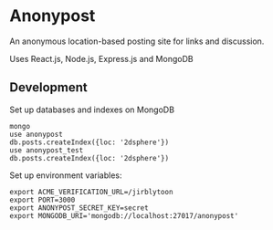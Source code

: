 # Anonypost

An anonymous location-based posting site for links and discussion.

Uses React.js, Node.js, Express.js and MongoDB

## Development

Set up databases and indexes on MongoDB

```
mongo
use anonypost
db.posts.createIndex({loc: '2dsphere'})
use anonypost_test
db.posts.createIndex({loc: '2dsphere'})
```

Set up environment variables:

```
export ACME_VERIFICATION_URL=/jirblytoon
export PORT=3000
export ANONYPOST_SECRET_KEY=secret
export MONGODB_URI='mongodb://localhost:27017/anonypost'
```
